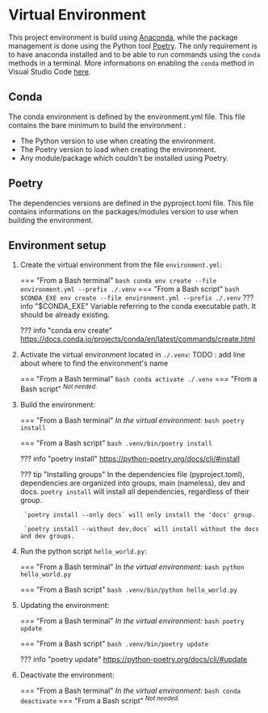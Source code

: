 # Virtual Environment

This project environment is build using [Anaconda](https://conda.io/projects/conda/en/latest/index.html), while the package management is done using the Python tool [Poetry](https://python-poetry.org/). The only requirement is to have anaconda installed and to be able to run commands using the `conda` methods in a terminal. More informations on enabling the `conda` method in Visual Studio Code [here](https://medium.com/analytics-vidhya/efficient-way-to-activate-conda-in-vscode-ef21c4c231f2).

## Conda

The conda environment is defined by the environment.yml file. This file contains the bare minimum to build the environment :

* The Python version to use when creating the environment.
* The Poetry version to load when creating the environment.
* Any module/package which couldn't be installed using Poetry.

## Poetry

The dependencies versions are defined in the pyproject.toml file. This file contains informations on the packages/modules version to use when building the environment.


## Environment setup

1. Create the virtual environment from the file `environment.yml`:

    === "From a Bash terminal"
        ``` bash
        conda env create --file environment.yml --prefix ./.venv
        ```
    === "From a Bash script"
        ``` bash
        $CONDA_EXE env create --file environment.yml --prefix ./.venv
        ```
        ??? info "$CONDA_EXE"
            Variable referring to the conda executable path. It should be already existing.

    ??? info "conda env create"
        <https://docs.conda.io/projects/conda/en/latest/commands/create.html>

2. Activate the virtual environment located in `./.venv`:
TODO : add line about where to find the environment's name

    === "From a Bash terminal"
        ``` bash
        conda activate ./.venv
        ```
    === "From a Bash script"
        <sup>*Not needed.*

3. Build the environment:

    === "From a Bash terminal"
        *In the virtual environment:*
        ``` bash
        poetry install
        ```

    === "From a Bash script"
        ``` bash
        .venv/bin/poetry install
        ```

    ??? info "poetry install"
        <https://python-poetry.org/docs/cli/#install>

    ??? tip "Installing groups"
        In the dependencies file (pyproject.toml), dependencies are organized into groups, main (nameless), dev and docs. `poetry install` will install all dependencies, regardless of their group.

        `poetry install --only docs` will only install the 'docs' group.

        `poetry install --without dev,docs` will install without the docs and dev groups.

4. Run the python script `hello_world.py`:

    === "From a Bash terminal"
        *In the virtual environment:*
        ``` bash
        python hello_world.py
        ```

    === "From a Bash script"
        ``` bash
        .venv/bin/python hello_world.py
        ```

5. Updating the environment:

    === "From a Bash terminal"
        *In the virtual environment:*
        ``` bash
        poetry update
        ```

    === "From a Bash script"
        ``` bash
        .venv/bin/poetry update
        ```

    ??? info "poetry update"
        <https://python-poetry.org/docs/cli/#update>

6. Deactivate the environment:

    === "From a Bash terminal"
        *In the virtual environment:*
        ``` bash
        conda deactivate
        ```
    === "From a Bash script"
        <sup>*Not needed.*

